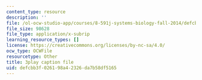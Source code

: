 ```yaml
---
content_type: resource
description: ''
file: /ol-ocw-studio-app/courses/8-591j-systems-biology-fall-2014/defcbb3f026198a42326da7b58df5165_TuXFwKrWQg8.srt
file_size: 98628
file_type: application/x-subrip
learning_resource_types: []
license: https://creativecommons.org/licenses/by-nc-sa/4.0/
ocw_type: OCWFile
resourcetype: Other
title: 3play caption file
uid: defcbb3f-0261-98a4-2326-da7b58df5165
---
```

